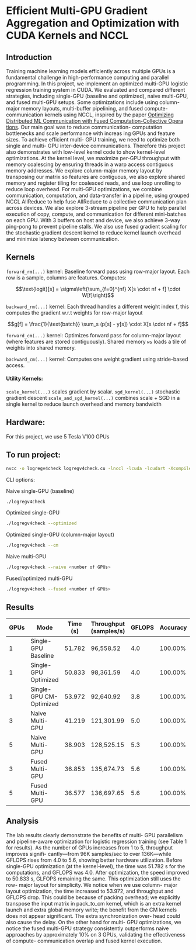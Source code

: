 # Efficient Multi-GPU Gradient Aggregation and Optimization with CUDA Kernels and NCCL
## Introduction
Training machine learning models efficiently across multiple GPUs is a fundamental challenge in high-performance computing and parallel programming. In this project, we 
implement an optimized multi-GPU logistic regression training
system in CUDA. We evaluated and compared different strategies, including single-GPU (baseline and optimized), naive
multi-GPU, and fused multi-GPU setups. Some optimizations
include using column-major memory layouts, multi-buffer
pipelining, and fused compute-communication kernels using
NCCL, inspired by the paper [Optimizing Distributed ML
Communication with Fused Computation-Collective Opera
tions](https://arxiv.org/abs/2305.06942). Our main goal was to reduce communication-
computation bottlenecks and scale performance with increas
ing GPUs and feature sizes. To achieve efficient multi-
GPU training, we need to optimize both single and multi-
GPU inter-device communications. Therefore this project also
demonstrates with low-level kernel code to show kernel-level
optimizations. At the kernel level, we maximize per-GPU
throughput with memory coalescing by ensuring threads in
a warp access contiguous memory addresses. We explore
column-major memory layout by transposing our matrix so
features are contiguous, we also explore shared memory and
register tiling for coalesced reads, and use loop unrolling
to reduce loop overhead. For multi-GPU optimizations, we
combine communication, computation, and data-transfer in
a pipeline, using grouped NCCL AllReduce to help fuse
AllReduce to a collective communication plan across devices.
We also explore 3-stream pipeline per GPU to help parallel
execution of copy, compute, and communication for different
mini-batches on each GPU. With 3 buffers
on host and device, we also achieve 3-way ping-pong to
prevent pipeline stalls. We also use fused gradient scaling for
the stochastic gradient descent kernel to reduce kernel launch
overhead and minimize latency between communication.

## Kernels
`forward_rm(...)` kernel: Baseline forward pass using row-major layout.
Each row is a sample, columns are features.
Computes:

$$\text{logit}[s] = \sigma\left(\sum_{f=0}^{nf} X[s \cdot nf + f] \cdot W[f]\right)$$


`backward_rm(...)` kernel: Each thread handles a different weight index f, this computes
the gradient w.r.t weights for row-major layout

$$g[f] = \frac{1}{\text{batch}} \sum_s (p[s] - y[s]) \cdot X[s \cdot nf + f]$$


`forward_cm(...)` kernel: Optimizes forward pass for column-major layout (where features are stored contiguously). Shared memory `ws` loads a tile of weights into shared memory.

`backward_cm(...)` kernel: Computes one weight gradient using stride-based access.

#### Utility Kernels:

`scale_kernel(...)` scales gradient by scalar.
`sgd_kernel(...)` stochastic gradient descent 
`scale_and_sgd_kernel(...)` combines scale + SGD in a single kernel to reduce launch overhead and memory bandwidth


## Hardware:
For this project, we use 5 Tesla V100 GPUs

## To run project:
```bash
nvcc -o logregv4check logregv4check.cu -lnccl -lcuda -lcudart -Xcompiler "-fopenmp"
```
CLI options:

Naive single-GPU (baseline)
```bash
./logregv4check 
```

Optimized single-GPU
```bash
./logregv4check --optimized
```

Optimized single-GPU (column-major layout)
```bash
./logregv4check --cm
```

Naive multi-GPU
```bash
./logregv4check --naive <number of GPUs>
```

Fused/optimized multi-GPU 
```bash
./logregv4check --fused <number of GPUs>
```

## Results

| GPUs | Mode                    | Time (s) | Throughput (samples/s) | GFLOPS | Accuracy  |
|------|-------------------------|----------|--------------------------|--------|-----------|
| 1    | Single-GPU Baseline     | 51.782   | 96,558.52                | 4.0    | 100.00%   |
| 1    | Single-GPU Optimized    | 50.833   | 98,361.59                | 4.0    | 100.00%   |
| 1    | Single-GPU CM-Optimized | 53.972   | 92,640.92                | 3.8    | 100.00%   |
| 3    | Naive Multi-GPU         | 41.219   | 121,301.99               | 5.0    | 100.00%   |
| 5    | Naive Multi-GPU         | 38.903   | 128,525.15               | 5.3    | 100.00%   |
| 3    | Fused Multi-GPU         | 36.853   | 135,674.73               | 5.6    | 100.00%   |
| 5    | Fused Multi-GPU         | 36.577   | 136,697.65               | 5.6    | 100.00%   |

## Analysis
The lab results clearly demonstrate the benefits of multi-
GPU parallelism and pipeline-aware optimization for logistic
regression training (see Table 1 for results). As the number
of GPUs increases from 1 to 5, throughput improves signifi-
cantly—from 96K samples/sec to over 136K—while GFLOPS
rises from 4.0 to 5.6, showing better hardware utilization.
Before single-GPU optimization (at the kernel-level), the time
was 51.782 s for the computations, and GFLOPS was 4.0.
After optimization, the speed improved to 50.833 s, GLFOPS
remaining the same. This optimization still uses the row-
major layout for simplicity. We notice when we use column-
major layout optimization, the time increased to 53.972, and
throughput and GFLOPS drop. This could be because of
packing overhead; we explicitly transpose the input matrix in
pack_to_cm kernel, which is an extra kernel launch and
extra global memory write; the benefit from the CM kernels
does not appear significant. The extra synchronization over-
head could also cause the delay. On the other hand for multi-
GPU optimizations, we notice the fused multi-GPU strategy
consistently outperforms naive approaches by approximately
10% on 3 GPUs, validating the effectiveness of compute-
communication overlap and fused kernel execution. 
